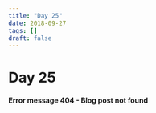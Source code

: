 ```yaml
---
title: "Day 25"
date: 2018-09-27
tags: []
draft: false
---
```

# Day 25

#### Error message 404 - Blog post not found
